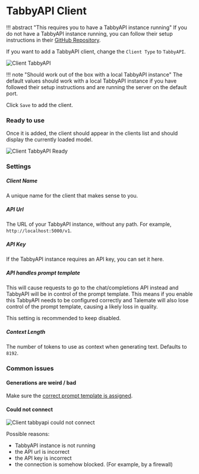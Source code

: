 # TabbyAPI Client

!!! abstract "This requires you to have a TabbyAPI instance running"
    If you do not have a TabbyAPI instance running, you can follow their setup instructions 
    in their [GitHub Repository](https://github.com/theroyallab/tabbyAPI).

If you want to add a TabbyAPI client, change the `Client Type` to `TabbyAPI`.

![Client TabbyAPI](/talemate/img/0.26.0/client-tabbyapi.png)

!!! note "Should work out of the box with a local TabbyAPI instance"
    The default values should work with a local TabbyAPI instance if you have followed their setup instructions and are running the server on the default port.

Click `Save` to add the client.

### Ready to use

Once it is added, the client should appear in the clients list and should display the currently loaded model.

![Client TabbyAPI Ready](/talemate/img/0.26.0/client-tabbyapi-ready.png)

### Settings

##### Client Name

A unique name for the client that makes sense to you.

##### API Url

The URL of your TabbyAPI instance, without any path. For example, `http://localhost:5000/v1`.

##### API Key

If the TabbyAPI instance requires an API key, you can set it here.

##### API handles prompt template

This will cause requests to go to the chat/completions API instead and TabbyAPI will be in control of the prompt template. This means if you enable this TabbyAPI needs to be configured correctly and Talemate will also lose control of the prompt template, causing a likely loss in quality.

This setting is recommended to keep disabled.

##### Context Length

The number of tokens to use as context when generating text. Defaults to `8192`.

### Common issues

#### Generations are weird / bad

Make sure the [correct prompt template is assigned](/talemate/user-guide/clients/prompt-templates/).

#### Could not connect

![Client tabbyapi could not connect](/talemate/img/0.26.0/client-tabbyapi-could-not-connect.png)

Possible reasons:

- TabbyAPI instance is not running
- the API url is incorrect
- the API key is incorrect
- the connection is somehow blocked. (For example, by a firewall)